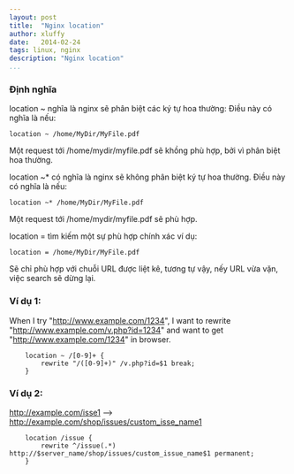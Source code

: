 ```yaml
---
layout: post
title:  "Nginx location"
author: xluffy
date:   2014-02-24
tags: linux, nginx
description: "Nginx location"
...
```


### Định nghĩa

location ~ nghĩa là nginx sẽ phân biệt các ký tự hoa thường:
Điều này có nghĩa là nếu:

    location ~ /home/MyDir/MyFile.pdf

Một request tới /home/mydir/myfile.pdf sẽ khồng phù hợp, bởi vì phân biệt hoa thường.

location ~* có nghĩa là nginx sẽ không phân biệt ký tự hoa thường.
Điều này có nghĩa là nếu:

    location ~* /home/MyDir/MyFile.pdf

Một request tới /home/mydir/myfile.pdf sẽ phù hợp.

location = tìm kiếm một sự phù hợp chính xác
ví dụ:

    location = /home/MyDir/MyFile.pdf

Sẽ chỉ phù hợp với chuỗi URL được liệt kê, tương tự vậy, nếy URL vừa vặn, việc search sẽ dừng lại.

### Ví dụ 1:

When I try "http://www.example.com/1234", I want to rewrite "http://www.example.com/v.php?id=1234" 
and want to get "http://www.example.com/1234" in browser.

```
	location ~ /[0-9]+ {
		rewrite "/([0-9]+)" /v.php?id=$1 break;
	}
```

### Ví dụ 2:

http://example.com/isse1 --> http://example.com/shop/issues/custom_isse_name1

```
	location /issue {
		rewrite ^/issue(.*) http://$server_name/shop/issues/custom_issue_name$1 permanent;
	}
```	






